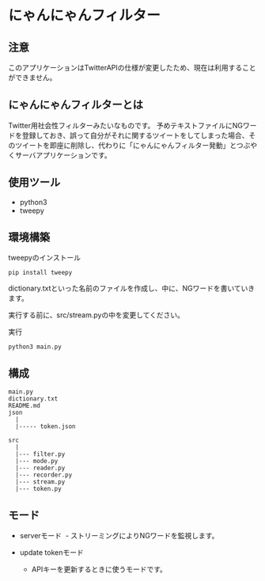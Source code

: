 # にゃんにゃんフィルター

## 注意

このアプリケーションはTwitterAPIの仕様が変更したため、現在は利用することができません。

## にゃんにゃんフィルターとは

Twitter用社会性フィルターみたいなものです。
予めテキストファイルにNGワードを登録しておき、誤って自分がそれに関するツイートをしてしまった場合、そのツイートを即座に削除し、代わりに「にゃんにゃんフィルター発動」とつぶやくサーバアプリケーションです。

## 使用ツール

- python3
- tweepy

## 環境構築

tweepyのインストール
```
pip install tweepy
```

dictionary.txtといった名前のファイルを作成し、中に、NGワードを書いていきます。  

実行する前に、src/stream.pyの中を変更してください。

実行
```
python3 main.py
```

## 構成

```
main.py
dictionary.txt
README.md
json
  |
  |----- token.json
 
src
  |
  |--- filter.py
  |--- mode.py
  |--- reader.py
  |--- recorder.py
  |--- stream.py
  |--- token.py
```

## モード

- serverモード
  - ストリーミングによりNGワードを監視します。
 
- update tokenモード
  - APIキーを更新するときに使うモードです。
 
 
